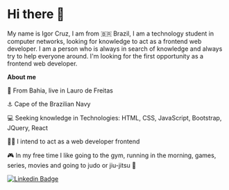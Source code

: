 # Hi there 👋

My name is Igor Cruz, I am from 🇧🇷 Brazil,  I am a technology student in computer networks, looking for knowledge to act as a frontend web developer.
I am a person who is always in search of knowledge and always try to help everyone around.
I'm looking for the first opportunity as a frontend web developer.

**About me**

📍 From Bahia, live in Lauro de Freitas

⚓ Cape of the Brazilian Navy

💻 Seeking knowledge in Technologies: HTML, CSS, JavaScript, Bootstrap, JQuery, React

👨‍💻 I intend to act as a web developer frontend

🎮 In my free time I like going to the gym, running in the morning, games, series, movies and going to judo or jiu-jitsu 🥋


[![Linkedin Badge](https://img.shields.io/badge/-LinkedIn-blue?style=flat-square&logo=Linkedin&logoColor=white&link=https://www.linkedin.com/in/fagnerpsantos/)](https://www.linkedin.com/in/igor-cruz-ti/)

